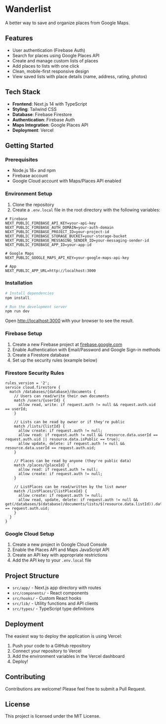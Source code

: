 # Wanderlist

A better way to save and organize places from Google Maps.

## Features

- User authentication (Firebase Auth)
- Search for places using Google Places API
- Create and manage custom lists of places
- Add places to lists with one click
- Clean, mobile-first responsive design
- View saved lists with place details (name, address, rating, photos)

## Tech Stack

- **Frontend**: Next.js 14 with TypeScript
- **Styling**: Tailwind CSS
- **Database**: Firebase Firestore
- **Authentication**: Firebase Auth
- **Maps Integration**: Google Places API
- **Deployment**: Vercel

## Getting Started

### Prerequisites

- Node.js 18+ and npm
- Firebase account
- Google Cloud account with Maps/Places API enabled

### Environment Setup

1. Clone the repository
2. Create a `.env.local` file in the root directory with the following variables:

```
# Firebase
NEXT_PUBLIC_FIREBASE_API_KEY=your-api-key
NEXT_PUBLIC_FIREBASE_AUTH_DOMAIN=your-auth-domain
NEXT_PUBLIC_FIREBASE_PROJECT_ID=your-project-id
NEXT_PUBLIC_FIREBASE_STORAGE_BUCKET=your-storage-bucket
NEXT_PUBLIC_FIREBASE_MESSAGING_SENDER_ID=your-messaging-sender-id
NEXT_PUBLIC_FIREBASE_APP_ID=your-app-id

# Google Maps
NEXT_PUBLIC_GOOGLE_MAPS_API_KEY=your-google-maps-api-key

# App
NEXT_PUBLIC_APP_URL=http://localhost:3000
```

### Installation

```bash
# Install dependencies
npm install

# Run the development server
npm run dev
```

Open [http://localhost:3000](http://localhost:3000) with your browser to see the result.

### Firebase Setup

1. Create a new Firebase project at [firebase.google.com](https://firebase.google.com)
2. Enable Authentication with Email/Password and Google Sign-in methods
3. Create a Firestore database
4. Set up the security rules (example below)

### Firestore Security Rules

```
rules_version = '2';
service cloud.firestore {
  match /databases/{database}/documents {
    // Users can read/write their own documents
    match /users/{userId} {
      allow read, write: if request.auth != null && request.auth.uid == userId;
    }
    
    // Lists can be read by owner or if they're public
    match /lists/{listId} {
      allow create: if request.auth != null;
      allow read: if request.auth != null && (resource.data.userId == request.auth.uid || resource.data.isPublic == true);
      allow update, delete: if request.auth != null && resource.data.userId == request.auth.uid;
    }
    
    // Places can be read by anyone (they're public data)
    match /places/{placeId} {
      allow read: if request.auth != null;
      allow create: if request.auth != null;
    }
    
    // ListPlaces can be read/written by the list owner
    match /listPlaces/{listPlaceId} {
      allow create: if request.auth != null;
      allow read, update, delete: if request.auth != null && get(/databases/$(database)/documents/lists/$(resource.data.listId)).data.userId == request.auth.uid;
    }
  }
}
```

### Google Cloud Setup

1. Create a new project in Google Cloud Console
2. Enable the Places API and Maps JavaScript API
3. Create an API key with appropriate restrictions
4. Add the API key to your `.env.local` file

## Project Structure

- `src/app/` - Next.js app directory with routes
- `src/components/` - React components
- `src/hooks/` - Custom React hooks
- `src/lib/` - Utility functions and API clients
- `src/types/` - TypeScript type definitions

## Deployment

The easiest way to deploy the application is using Vercel:

1. Push your code to a GitHub repository
2. Connect your repository to Vercel
3. Add the environment variables in the Vercel dashboard
4. Deploy!

## Contributing

Contributions are welcome! Please feel free to submit a Pull Request.

## License

This project is licensed under the MIT License.
